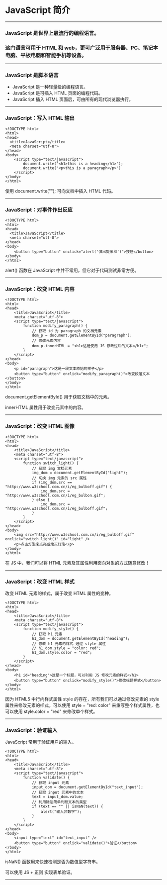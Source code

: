 # JavaScript 简介

---

### JavaScript 是世界上最流行的编程语言。

### 这门语言可用于 HTML 和 web，更可广泛用于服务器、PC、笔记本电脑、平板电脑和智能手机等设备。

---

### JavaScript 是脚本语言

* JavaScript 是一种轻量级的编程语言。
* JavaScript 是可插入 HTML 页面的编程代码。
* JavaScript 插入 HTML 页面后，可由所有的现代浏览器执行。

---

### JavaScript：写入 HTML 输出

```
<!DOCTYPE html>
<html>
<head>
  <title>JavaScript</title>
  <meta charset="utf-8">
</head>
<body>
    <script type="text/javascript">
        document.write("<h1>this is a heading</h1>");
        document.write("<p>this is a paragraph</p>")
    </script>
</body>
</html>
```

使用 document.write(""); 可向文档中插入 HTML 代码。

---

### JavaScript：对事件作出反应

```
<!DOCTYPE html>
<html>
<head>
  <title>JavaScript</title>
  <meta charset="utf-8">
</head>
<body>
    <button type="button" onclick="alert('弹出提示框')">按钮</button>
</body>
</html>
```

alert() 函数在 JavaScript 中并不常用，但它对于代码测试非常方便。

---

### JavaScript：改变 HTML 内容

```
<!DOCTYPE html>
<html>
<head>
    <title>JavaScript</title>
    <meta charset="utf-8">
    <script type="text/javascript">
        function modify_paragraph() {
            // 获取 id 为 paragraph 的文档元素
            dom_p = document.getElementById("paragraph");
            // 修改元素内容
            dom_p.innerHTML = "<h1>这是使用 JS 修改过后的文本</h1>";
        }
    </script>
</head>
<body>
    <p id="paragraph">这是一段文本原始的样子</p>
    <button type="button" onclick="modify_paragraph()">改变段落文本</button>
</body>
</html>
```

document.getElementById() 用于获取文档中的元素。

innerHTML 属性用于改变元素中的内容。

---

### JavaScript：改变 HTML 图像

```
<!DOCTYPE html>
<html>
<head>
    <title>JavaScript</title>
    <meta charset="utf-8">
    <script type="text/javascript">
        function switch_light() {
            // 获取 img 文档元素
            img_dom = document.getElementById("light");
            // 切换 img 元素的 src 属性
            if (img_dom.src == "http://www.w3school.com.cn/i/eg_bulboff.gif") {
                img_dom.src = "http://www.w3school.com.cn/i/eg_bulbon.gif";
            } else {
                img_dom.src = "http://www.w3school.com.cn/i/eg_bulboff.gif";
            }
        }
    </script>
</head>
<body>
    <img src="http://www.w3school.com.cn/i/eg_bulboff.gif" onclick="switch_light()" id="light" />
    <p>点击灯泡来点亮或熄灭灯泡</p>
</body>
</html>
```

在 JS 中，我们可以将 HTML 元素及其属性利用面向对象的方式随意修改！

---

### JavaScript：改变 HTML 样式

改变 HTML 元素的样式，属于改变 HTML 属性的变种。

```
<!DOCTYPE html>
<html>
<head>
    <title>JavaScript</title>
    <meta charset="utf-8">
    <script type="text/javascript">
        function modify_style() {
            // 获取 h1 元素
            h1_dom = document.getElementById("heading");
            // 修改 h1 元素的样式 通过 style 属性
            // h1_dom.style = "color: red";
            h1_dom.style.color = "red";
        }
    </script>
</head>
<body>
    <h1 id="heading">这是一个标题，可以利用 JS 修改元素的样式</h1>
    <button type="button" onclick="modify_style()">修改标题样式</button>
</body>
</html>
```

因为 HTML5 中行内样式属性 style 的存在，所有我们可以通过修改元素的 style 属性来修改元素的样式。可以使用 style = "red: color" 来重写整个样式属性，也可以使用 style.color = "red" 来修改单个样式。

---

### JavaScript：验证输入

JavaScript 常用于验证用户的输入。

```
<!DOCTYPE html>
<html>
<head>
    <title>JavaScript</title>
    <meta charset="utf-8">
    <script type="text/javascript">
        function validate() {
            // 获取 input 元素
            input_dom = document.getElementById("text_input");
            // 获取 input 元素中的文本
            text = input_dom.value;
            // 利用除法简单判断文本的类型
            if (text == "" || isNaN(text)) {
                alert("输入非数字");
            }
        }
    </script>
</head>
<body>
    <input type="text" id="text_input" />
    <button type="button" onclick="validate()">验证</button>
</body>
</html>
```

isNaN() 函数用来快速检测是否为数值型字符串。

可以使用 JS + 正则 实现表单验证。

---
